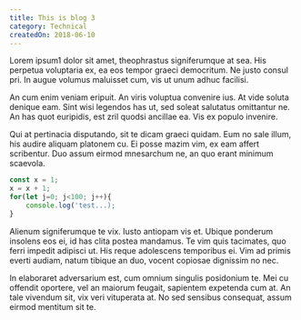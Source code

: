 ```yaml
---
title: This is blog 3
category: Technical
createdOn: 2018-06-10
---
```


Lorem ipsum1 dolor sit amet, theophrastus signiferumque at sea. His perpetua voluptaria ex, ea eos tempor graeci democritum. Ne justo consul pri. In augue volumus maluisset cum, vis ut unum adhuc facilisi.

An cum enim veniam eripuit. An viris voluptua convenire ius. At vide soluta denique eam. Sint wisi legendos has ut, sed soleat salutatus omittantur ne. An has quot euripidis, est zril quodsi ancillae ea. Vis ex populo invenire.

Qui at pertinacia disputando, sit te dicam graeci quidam. Eum no sale illum, his audire aliquam platonem cu. Ei posse mazim vim, ex eam affert scribentur. Duo assum eirmod mnesarchum ne, an quo erant minimum scaevola.

```javascript
const x = 1;
x = x + 1;
for(let j=0; j<100; j++){
    console.log('test...);
}
```

Alienum signiferumque te vix. Iusto antiopam vis et. Ubique ponderum insolens eos ei, id has clita postea mandamus. Te vim quis tacimates, quo ferri impedit adipisci ut. His reque adolescens temporibus ei. Vim ad primis everti audiam, natum tibique an duo, vocent copiosae dignissim no nec.

In elaboraret adversarium est, cum omnium singulis posidonium te. Mei cu offendit oportere, vel an maiorum feugait, sapientem expetenda cum at. An tale vivendum sit, vix veri vituperata at. No sed sensibus consequat, assum eirmod mentitum sit te.